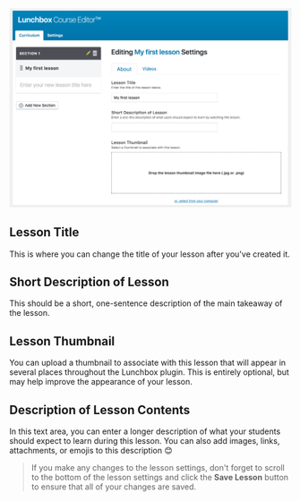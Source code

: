 <img src="assets/images/courses/editor/course-editor-first-lesson-settings.png" title="Empty Lunchbox Course Editor" width="600" />

## Lesson Title
This is where you can change the title of your lesson after you've created it.

## Short Description of Lesson
This should be a short, one-sentence description of the main takeaway of the lesson.

## Lesson Thumbnail
You can upload a thumbnail to associate with this lesson that will appear in several places throughout the Lunchbox plugin. This is entirely optional, but may help improve the appearance of your lesson.

## Description of Lesson Contents
In this text area, you can enter a longer description of what your students should expect to learn during this lesson. You can also add images, links, attachments, or emojis to this description 😊

> If you make any changes to the lesson settings, don't forget to scroll to the bottom of the lesson settings and click the **Save Lesson** button to ensure that all of your changes are saved.
